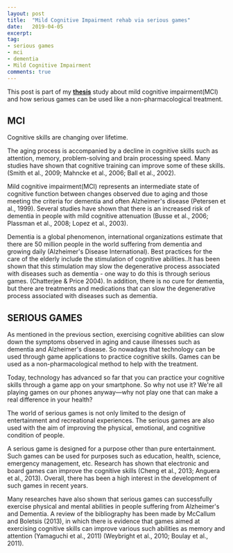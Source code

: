 ```yaml
---
layout: post
title:  "Mild Cognitive Impairment rehab via serious games"
date:   2019-04-05
excerpt:
tag:
- serious games
- mci 
- dementia
- Mild Cognitive Impairment
comments: true
---
```


This post is part of my **[thesis](http://thelouras.gr/diploma-thesis/)** study about mild cognitive impairment(MCI)  and how serious games can be used like a non-pharmacological treatment.

## MCI

Cognitive skills are changing over lifetime.

The aging process is accompanied by a decline in cognitive skills such as attention, memory, problem-solving and brain processing speed. Many studies have shown that cognitive training can improve some of these skills. (Smith et al., 2009; Mahncke et al., 2006; Ball et al., 2002). 

Mild cognitive impairment(MCI) represents an intermediate state of cognitive function between changes observed due to aging and those meeting the criteria for dementia and often Alzheimer's disease (Petersen et al., 1999).
Several studies have shown that there is an increased risk of dementia in people with mild cognitive attenuation (Busse et al., 2006; Plassman et al., 2008; Lopez et al., 2003). 

Dementia is a global phenomenon, international organizations estimate that there are 50 million people in the world suffering from dementia and growing daily (Alzheimer's Disease International). Best practices for the care of the elderly include the stimulation of cognitive abilities..It has been shown that this stimulation may slow the degenerative process associated with diseases such as dementia - one way to do this is through serious games. (Chatterjee & Price 2004).
In addition, there is no cure for dementia, but there are treatments and medications that can slow the degenerative process associated with diseases such as dementia.


## SERIOUS GAMES

As mentioned in the previous section, exercising cognitive abilities can slow down the symptoms observed in aging and cause illnesses such as dementia and Alzheimer's disease. So nowadays that technology  can be used through game applications to practice cognitive skills. Games can be used as a non-pharmacological method  to help with the treatment.

Today, technology has advanced so far that you can practice your cognitive skills through a game app on your smartphone. So why not use it? We're all playing games on our phones anyway—why not play one that can make a real difference in your health?


The world of serious games is not only limited to the design of entertainment and recreational experiences. The serious games are also used with the aim of improving the physical, emotional, and cognitive condition of people.

A serious game is designed for a  purpose other than pure entertainment. Such games can be used for purposes such as education, health, science, emergency management, etc. Research has shown that electronic and board games can improve the cognitive skills (Cheng et al., 2013; Anguera et al., 2013). Overall, there has been a high interest in the development of such games in recent years. 

Many researches have also shown that serious games can successfully exercise physical and mental abilities in people suffering from Alzheimer's and Dementia. A review of the bibliography has been made by McCallum and Boletsis (2013), in which there is evidence that games aimed at exercising cognitive skills can improve various such abilities as memory and attention (Yamaguchi et al., 2011) (Weybright et al., 2010; Boulay et al., 2011).
